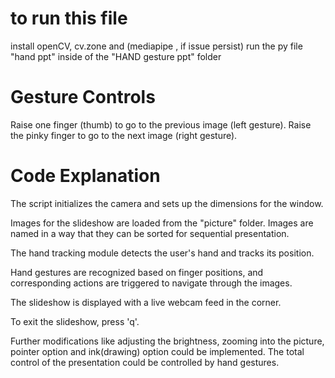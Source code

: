 # to run this file 
install openCV, cv.zone and (mediapipe , if issue persist)
run the py file "hand ppt" inside of the "HAND gesture ppt" folder

# Gesture Controls
Raise one finger (thumb) to go to the previous image (left gesture).
Raise the pinky finger to go to the next image (right gesture).



# Code Explanation
The script initializes the camera and sets up the dimensions for the window.

Images for the slideshow are loaded from the "picture" folder. Images are named in a way that they can be sorted for sequential presentation.

The hand tracking module detects the user's hand and tracks its position.

Hand gestures are recognized based on finger positions, and corresponding actions are triggered to navigate through the images.

The slideshow is displayed with a live webcam feed in the corner.

To exit the slideshow, press 'q'.

Further modifications like adjusting the brightness, zooming into the picture, pointer option and ink(drawing) option could be implemented. The total control of the presentation could be controlled by hand gestures.



